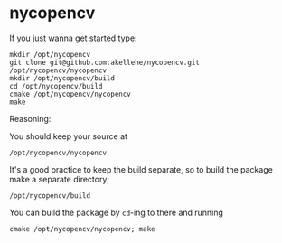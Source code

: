 nycopencv
===========

If you just wanna get started type:

```
mkdir /opt/nycopencv
git clone git@github.com:akellehe/nycopencv.git /opt/nycopencv/nycopencv
mkdir /opt/nycopencv/build
cd /opt/nycopencv/build
cmake /opt/nycopencv/nycopencv
make
```

Reasoning:

You should keep your source at 
```
/opt/nycopencv/nycopencv
```

It's a good practice to keep the build separate, so to build the package make a separate directory;

```
/opt/nycopencv/build
```

You can build the package  by `cd`-ing to there and running

```
cmake /opt/nycopencv/nycopencv; make
```
